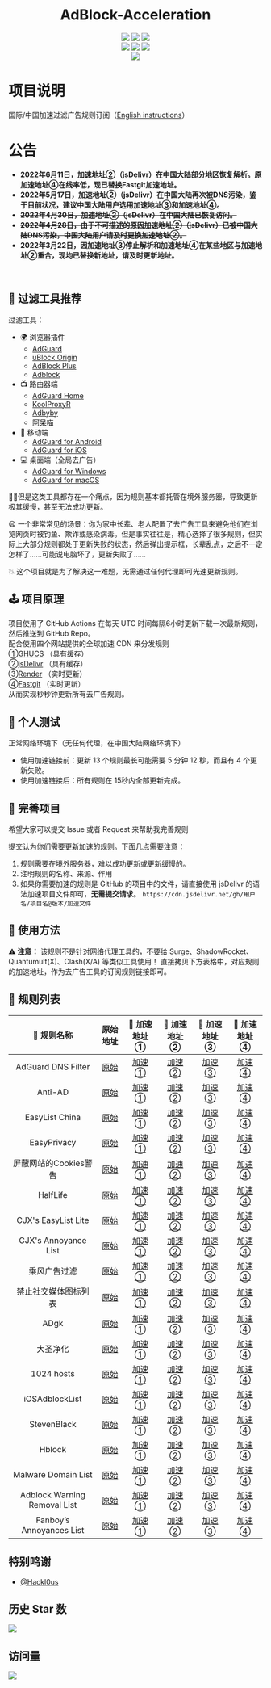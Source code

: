 <div align="center">
<h1 align="center">AdBlock-Acceleration</h1>
<img src="https://img.shields.io/github/stars/Silentely/AdBlock-Acceleration?color=yellow">
<img src="https://img.shields.io/github/forks/Silentely/AdBlock-Acceleration?color=orange">
<img src="https://img.shields.io/github/issues/Silentely/AdBlock-Acceleration?color=green">
<br>
<img src="https://img.shields.io/github/license/Silentely/AdBlock-Acceleration?color=ff69b4">
<img src="https://img.shields.io/github/languages/code-size/Silentely/AdBlock-Acceleration?color=blueviolet">
<img src="https://img.shields.io/badge/dynamic/json?label=GitHub%20Followers&query=%24.data.totalSubs&url=https%3A%2F%2Fapi.spencerwoo.com%2Fsubstats%2F%3Fsource%3Dgithub%26queryKey%3DSilentely&labelColor=282c34&color=181717&logo=github&longCache=true "关注数量">
<br>
<img src="https://app.fossa.com/api/projects/git%2Bgithub.com%2FSilentely%2FAdBlock-Acceleration.svg?type=small">
</div>

# 项目说明

国际/中国加速过滤广告规则订阅（[English instructions](https://github.com/Silentely/AdBlock-Acceleration/blob/main/README.md)）

# 公告 

* **2022年6月11日，加速地址②（jsDelivr）在中国大陆部分地区恢复解析。原加速地址④在线率低，现已替换Fastgit加速地址。**    
* **2022年5月17日，加速地址②（jsDelivr）在中国大陆再次被DNS污染，鉴于目前状况，建议中国大陆用户选用加速地址③和加速地址④。**    
* **~~2022年4月30日，加速地址②（jsDelivr）在中国大陆已恢复访问。~~**    
* **~~2022年4月28日，由于不可描述的原因加速地址②（jsDelivr）已被中国大陆DNS污染，中国大陆用户请及时更换加速地址②。~~**    
* **2022年3月22日，因加速地址③停止解析和加速地址④在某些地区与加速地址②重合，现均已替换新地址，请及时更新地址。**    
<br/>

## 🔖 过滤工具推荐

过滤工具：
* 🌍 浏览器插件
  * [AdGuard](https://adguard.com)
  * [uBlock Origin](https://github.com/gorhill/uBlock)
  * [AdBlock Plus](https://adblockplus.org)
  * [Adblock](https://getadblock.com)
* 📺 路由器端
  * [AdGuard Home](https://adguard.com/zh_cn/adguard-home/overview.html)
  * [KoolProxyR](https://github.com/user1121114685/koolproxyR)
  * [Adbyby](http://www.adbyby.com/)
  * [阿呆喵](http://www.admflt.com)
* 📱 移动端
  * [AdGuard for Android](https://adguard.com/zh_cn/adguard-android/overview.html)
  * [AdGuard for iOS](https://adguard.com/zh_cn/adguard-ios/overview.html)
* 💻 桌面端（全局去广告）
  * [AdGuard for Windows](https://adguard.com/zh_cn/adguard-windows/overview.html)
  * [AdGuard for macOS](https://adguard.com/zh_cn/adguard-mac/overview.html)

🙅‍♂️但是这类工具都存在一个痛点，因为规则基本都托管在境外服务器，导致更新极其缓慢，甚至无法成功更新。

😫 一个非常常见的场景：你为家中长辈、老人配置了去广告工具来避免他们在浏览网页时被钓鱼、欺诈或感染病毒。但是事实往往是，精心选择了很多规则，但实际上大部分规则都处于更新失败的状态，然后弹出提示框，长辈乱点，之后不一定怎样了……可能说电脑坏了，更新失败了……

💥 这个项目就是为了解决这一难题，无需通过任何代理即可光速更新规则。

## 🕹 项目原理
项目使用了 GitHub Actions 在每天 UTC 时间每隔6小时更新下载一次最新规则，然后推送到 GitHub Repo。  
配合使用四个网站提供的全球加速 CDN 来分发规则  
①[GHUCS](https://raw.githubusercontents.com) （具有缓存）  
②[jsDelivr](https://www.jsdelivr.com) （具有缓存）   
③[Render](https://render.com) （实时更新）   
④[Fastgit](https://raw.fastgit.org) （实时更新）  
从而实现秒秒钟更新所有去广告规则。

## 🧪 个人测试
正常网络环境下（无任何代理，在中国大陆网络环境下）
* 使用加速链接前：更新 13 个规则最长可能需要 5 分钟 12 秒，而且有 4 个更新失败。
* 使用加速链接后：所有规则在 15秒内全部更新完成。

## 🚛 完善项目
希望大家可以提交 Issue 或者 Request 来帮助我完善规则

提交认为你们需要更新加速的规则。下面几点需要注意：

1. 规则需要在境外服务器，难以成功更新或更新缓慢的。
2. 注明规则的名称、来源、作用
3. 如果你需要加速的规则是 GitHub 的项目中的文件，请直接使用 jsDelivr 的语法加速项目文件即可，**无需提交请求**。
`https://cdn.jsdelivr.net/gh/用户名/项目名@版本/加速文件`

## 🍔 使用方法
**⚠️ 注意：** 该规则不是针对网络代理工具的，不要给 Surge、ShadowRocket、Quantumult(X)、Clash(X/A) 等类似工具使用！
直接拷贝下方表格中，对应规则的加速地址，作为去广告工具的订阅规则链接即可。

## 📃 规则列表

|  🥑 规则名称   |    原始地址  | 🚀 加速地址①    | 🚀 加速地址②    | 🚀 加速地址③    | 🚀 加速地址④    |
|  :----:  | :----:  | :----:  | :----:  | :----:  | :----:  |
| AdGuard DNS Filter | [原始](https://adguardteam.github.io/AdGuardSDNSFilter/Filters/filter.txt) | [加速①](https://raw.githubusercontents.com/Silentely/AdBlock-Acceleration/main/AdGuard_Simplified_Domain_Names_Filter.txt) | [加速②](https://cdn.jsdelivr.net/gh/Silentely/AdBlock-Acceleration/AdGuard_Simplified_Domain_Names_Filter.txt) | [加速③](https://raw.cosr.eu.org/AdGuard_Simplified_Domain_Names_Filter.txt) | [加速④](https://raw.fastgit.org/Silentely/AdBlock-Acceleration/main/AdGuard_Simplified_Domain_Names_Filter.txt) |
| Anti-AD | [原始](https://anti-ad.net/easylist.txt) | [加速①](https://raw.githubusercontents.com/Silentely/AdBlock-Acceleration/main/Anti_AD_Easylist.txt) | [加速②](https://cdn.jsdelivr.net/gh/Silentely/AdBlock-Acceleration/Anti_AD_Easylist.txt) | [加速③](https://raw.cosr.eu.org/Anti_AD_Easylist.txt) | [加速④](https://raw.fastgit.org/Silentely/AdBlock-Acceleration/main/Anti_AD_Easylist.txt) |
| EasyList China | [原始](https://easylist-downloads.adblockplus.org/easylistchina.txt) | [加速①](https://raw.githubusercontents.com/Silentely/AdBlock-Acceleration/main/EasyList_China.txt) | [加速②](https://cdn.jsdelivr.net/gh/Silentely/AdBlock-Acceleration/EasyList_China.txt) | [加速③](https://raw.cosr.eu.org/EasyList_China.txt) | [加速④](https://raw.fastgit.org/Silentely/AdBlock-Acceleration/main/EasyList_China.txt) |
| EasyPrivacy | [原始](https://easylist-downloads.adblockplus.org/easyprivacy.txt) | [加速①](https://raw.githubusercontents.com/Silentely/AdBlock-Acceleration/main/EasyPrivacy.txt) | [加速②](https://cdn.jsdelivr.net/gh/Silentely/AdBlock-Acceleration/EasyPrivacy.txt) | [加速③](https://raw.cosr.eu.org/EasyPrivacy.txt) | [加速④](https://raw.fastgit.org/Silentely/AdBlock-Acceleration/main/EasyPrivacy.txt) |
| 屏蔽网站的Cookies警告 | [原始](https://www.i-dont-care-about-cookies.eu/abp) | [加速①](https://raw.githubusercontents.com/Silentely/AdBlock-Acceleration/main/I_dont_care_about_cookies.txt) | [加速②](https://cdn.jsdelivr.net/gh/Silentely/AdBlock-Acceleration/I_dont_care_about_cookies.txt) | [加速③](https://raw.cosr.eu.org/I_dont_care_about_cookies.txt) | [加速④](https://raw.fastgit.org/Silentely/AdBlock-Acceleration/main/I_dont_care_about_cookies.txt) |
| HalfLife | [原始](https://raw.githubusercontent.com/o0HalfLife0o/list/main/ad.txt) | [加速①](https://raw.githubusercontents.com/Silentely/AdBlock-Acceleration/main/HalfLife.txt) | [加速②](https://cdn.jsdelivr.net/gh/Silentely/AdBlock-Acceleration/HalfLife.txt ) | [加速③](https://raw.cosr.eu.org/HalfLife.txt ) | [加速④](https://raw.fastgit.org/Silentely/AdBlock-Acceleration/main/HalfLife.txt ) |
| CJX's EasyList Lite | [原始](https://raw.githubusercontent.com/cjx82630/cjxlist/main/cjxlist.txt) | [加速①](https://raw.githubusercontents.com/Silentely/AdBlock-Acceleration/main/CJX's_EasyList_Lite.txt) | [加速②](https://cdn.jsdelivr.net/gh/Silentely/AdBlock-Acceleration/CJX's_EasyList_Lite.txt) | [加速③](https://raw.cosr.eu.org/CJX's_EasyList_Lite.txt) | [加速④](https://raw.fastgit.org/Silentely/AdBlock-Acceleration/main/CJX's_EasyList_Lite.txt) |
| CJX's Annoyance List | [原始](https://raw.githubusercontent.com/cjx82630/cjxlist/main/cjx-annoyance.txt) | [加速①](https://raw.githubusercontents.com/Silentely/AdBlock-Acceleration/main/CJX's_Annoyance_List.txt) | [加速②](https://cdn.jsdelivr.net/gh/Silentely/AdBlock-Acceleration/CJX's_Annoyance_List.txt) | [加速③](https://raw.cosr.eu.org/CJX's_Annoyance_List.txt) | [加速④](https://raw.fastgit.org/Silentely/AdBlock-Acceleration/main/CJX's_Annoyance_List.txt) |
| 乘风广告过滤 | [原始](https://raw.githubusercontent.com/xinggsf/Adblock-Plus-Rule/master/rule.txt) | [加速①](https://raw.githubusercontents.com/Silentely/AdBlock-Acceleration/main/Xinggsf_rule.txt) | [加速②](https://cdn.jsdelivr.net/gh/Silentely/AdBlock-Acceleration/Xinggsf_rule.txt) | [加速③](https://raw.cosr.eu.org/Xinggsf_rule.txt) | [加速④](https://raw.fastgit.org/Silentely/AdBlock-Acceleration/main/Xinggsf_rule.txt) |
| 禁止社交媒体图标列表 | [原始](https://easylist-downloads.adblockplus.org/fanboy-social.txt) | [加速①](https://raw.githubusercontents.com/Silentely/AdBlock-Acceleration/main/Fanboy-social.txt) | [加速②](https://cdn.jsdelivr.net/gh/Silentely/AdBlock-Acceleration/Fanboy-social.txt) | [加速③](https://raw.cosr.eu.org/Fanboy-social.txt) | [加速④](https://raw.fastgit.org/Silentely/AdBlock-Acceleration/main/Fanboy-social.txt) |
| ADgk | [原始](https://banbendalao.coding.net/p/adgk/d/ADgk/git/raw/main/ADgk.txt) | [加速①](https://raw.githubusercontents.com/Silentely/AdBlock-Acceleration/main/ADgk.txt) | [加速②](https://cdn.jsdelivr.net/gh/Silentely/AdBlock-Acceleration/ADgk.txt) | [加速③](https://raw.cosr.eu.org/ADgk.txt) | [加速④](https://raw.fastgit.org/Silentely/AdBlock-Acceleration/main/ADgk.txt) |
| 大圣净化 | [原始](https://raw.githubusercontent.com/jdlingyu/ad-wars/main/hosts) | [加速①](https://raw.githubusercontents.com/Silentely/AdBlock-Acceleration/main/ds_hosts.txt) | [加速②](https://cdn.jsdelivr.net/gh/Silentely/AdBlock-Acceleration/ds_hosts.txt) | [加速③](https://raw.cosr.eu.org/ds_hosts.txt) | [加速④](https://raw.fastgit.org/Silentely/AdBlock-Acceleration/main/ds_hosts.txt) |
| 1024 hosts | [原始](https://raw.githubusercontent.com/Goooler/1024_hosts/main/hosts) | [加速①](https://raw.githubusercontents.com/Silentely/AdBlock-Acceleration/main/1024_hosts.txt) | [加速②](https://cdn.jsdelivr.net/gh/Silentely/AdBlock-Acceleration/1024_hosts.txt) | [加速③](https://raw.cosr.eu.org/1024_hosts.txt) | [加速④](https://raw.fastgit.org/Silentely/AdBlock-Acceleration/main/1024_hosts.txt) |
| iOSAdblockList | [原始](https://raw.githubusercontent.com/BlackJack8/iOSAdblockList/main/Hosts.txt) | [加速①](https://raw.githubusercontents.com/Silentely/AdBlock-Acceleration/main/iPv4_hosts.txt) | [加速②](https://cdn.jsdelivr.net/gh/Silentely/AdBlock-Acceleration/iPv4_hosts.txt) | [加速③](https://raw.cosr.eu.org/iPv4_hosts.txt) | [加速④](https://raw.fastgit.org/Silentely/AdBlock-Acceleration/main/iPv4_hosts.txt) |
| StevenBlack | [原始](https://raw.githubusercontent.com/StevenBlack/hosts/main/hosts) | [加速①](https://raw.githubusercontents.com/Silentely/AdBlock-Acceleration/main/Steven_hosts) | [加速②](https://cdn.jsdelivr.net/gh/Silentely/AdBlock-Acceleration/Steven_hosts) | [加速③](https://raw.cosr.eu.org/Steven_hosts) | [加速④](https://raw.fastgit.org/Silentely/AdBlock-Acceleration/main/Steven_hosts) |
| Hblock | [原始](https://hblock.molinero.dev/hosts) | [加速①](https://raw.githubusercontents.com/Silentely/AdBlock-Acceleration/main/Hblock_hosts) | [加速②](https://cdn.jsdelivr.net/gh/Silentely/AdBlock-Acceleration/Hblock_hosts) | [加速③](https://raw.cosr.eu.org/Hblock_hosts) | [加速④](https://raw.fastgit.org/Silentely/AdBlock-Acceleration/main/Hblock_hosts) | [加速④](https://raw.fastgit.org/Silentely/AdBlock-Acceleration/main/Hblock_hosts) |
| Malware Domain List | [原始](https://www.malwaredomainlist.com/hostslist/hosts.txt) | [加速①](https://raw.githubusercontents.com/Silentely/AdBlock-Acceleration/main/Malware_host.txt) | [加速②](https://cdn.jsdelivr.net/gh/Silentely/AdBlock-Acceleration/Malware_host.txt) | [加速③](https://raw.cosr.eu.org/Malware_host.txt) | [加速④](https://raw.fastgit.org/Silentely/AdBlock-Acceleration/main/Malware_host.txt) |
| Adblock Warning Removal List | [原始](https://easylist-downloads.adblockplus.org/antiadblockfilters.txt) | [加速①](https://raw.githubusercontents.com/Silentely/AdBlock-Acceleration/main/antiadblockfilters.txt) | [加速②](https://cdn.jsdelivr.net/gh/Silentely/AdBlock-Acceleration/antiadblockfilters.txt) | [加速③](https://raw.cosr.eu.org/antiadblockfilters.txt) | [加速④](https://raw.fastgit.org/Silentely/AdBlock-Acceleration/main/antiadblockfilters.txt) |
| Fanboy’s Annoyances List | [原始](https://easylist-downloads.adblockplus.org/fanboy-annoyance.txt) | [加速①](https://raw.githubusercontents.com/Silentely/AdBlock-Acceleration/main/fanboy-annoyance.txt) | [加速②](https://cdn.jsdelivr.net/gh/Silentely/AdBlock-Acceleration/fanboy-annoyance.txt) | [加速③](https://raw.cosr.eu.org/fanboy-annoyance.txt) | [加速④](https://raw.fastgit.org/Silentely/AdBlock-Acceleration/main/fanboy-annoyance.txt) |


##    特别鸣谢

* [@Hackl0us](https://github.com/Hackl0us)



## 历史 Star 数
![](https://starchart.cc/Silentely/AdBlock-Acceleration.svg)

## 访问量
![](http://profile-counter.glitch.me/Silentely/count.svg)
